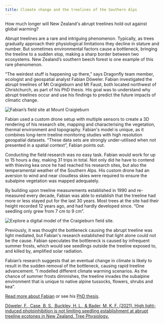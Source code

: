 ```yaml
---
title: Climate change and the treelines of the Southern Alps
---
```

How much longer will New Zealand's abrupt treelines hold out against global warming?

<!--more-->

Abrupt treelines are a rare and intriguing phenomenon. Typically, as trees gradually approach their physiological limitations
they decline in stature and number. But sometimes environmental factors cause a bottleneck, bringing
the treeline to a sudden stop, making a sharp border between two ecosystems. New Zealand’s
southern beech forest is one example of this rare phenomenon.

“The weirdest stuff is happening up there,” says Dragonfly team member,
ecologist and geospatial analyst Fabian Döweler. Fabian investigated the abrupt
treelines of Mt Craigieburn and Mt Faust, both located northwest of Christchurch,
as part of his PhD thesis. His goal was to understand why abrupt treelines occur
and use his findings to predict the future impacts of climatic change.

![Fabian’s field site at Mount Craigieburn](/news/2021-09-20-fabian-doweler-treelines/fieldsite.png)

Fabian used a custom drone setup with multiple sensors to create a 3D rendering of his research site,
mapping and characterising the vegetation, thermal environment and topography. Fabian's model is
unique, as it combines long-term treeline monitoring studies with high resolution geospatial
datasets. “These data sets are strongly under-utilised when not presented in a spatial context”, Fabian points out.

Conducting the field research was no easy task. Fabian would work for up to 15 hours a day,
making 31 trips in total. Not only did he have to contend with thieving kea once he had reached
his research sites, but also the temperamental weather of the Southern Alps. His custom drone
had an aversion to wind and near cloudless skies were required to ensure the subalpine vegetation was mapped adequately.

By building upon treeline measurements established in 1990 and re-measured every decade, Fabian
was able to establish that the treeline had more or less stayed put for the last 30 years. Most trees
at the site had their height recorded 12 years ago, and had hardly developed since. “One seedling only grew from 7 cm to 9 cm”.

![[Explore a digital model of the Craigieburn field site.](https://geospatialweb.aut.ac.nz/Craigieburn/Craigieburn.html)](/news/2021-09-20-fabian-doweler-treelines/cragieburn-model.png)


Previously, it was thought the bottleneck causing the abrupt treeline was light mediated, but Fabian's research
established that light alone could not be the cause. Fabian speculates the bottleneck is caused by infrequent summer
frosts, which would see seedlings outside the treeline exposed to, and killed by, amplified solar radiation.

Fabian’s research suggests that an eventual change in climate is likely to result in the sudden removal of
the bottleneck, causing rapid treeline advancement. “I modelled different climate warming scenarios. As the
chance of summer frosts diminishes, the treeline invades the subalpine environment that is unique to native alpine
tussocks, flowers, shrubs and kea”.

[Read more about Fabian](/people/doweler-fabian.html) or see his [PhD thesis]( https://openrepository.aut.ac.nz/handle/10292/14038).

[Döweler, F., Case, B. S., Buckley, H. L., & Bader, M. K. F. (2021). High light-induced photoinhibition is not limiting seedling establishment at abrupt treeline ecotones in New Zealand. Tree Physiology.](https://doi.org/10.1093/treephys/tpab061)
